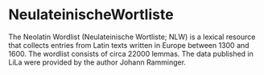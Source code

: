 # NeulateinischeWortliste
The Neolatin Wordlist (Neulateinische Wortliste; NLW) is a lexical resource that collects entries from Latin texts written in Europe between 1300 and 1600. The wordlist consists of circa 22000 lemmas. The data published in LiLa were provided by the author Johann Ramminger.
